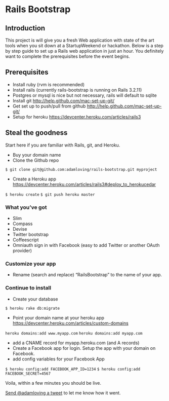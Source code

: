 Rails Bootstrap
===============

Introduction
------------
This project is will give you a fresh Web application with state of the art tools when you sit down at a StartupWeekend or hackathon. Below is a step by step guide to set up a Rails web application in just an hour. You definitely want to complete the prerequisites before the event begins.

Prerequisites
-------------
* Install ruby (rvm is recommended)
* Install rails (currently rails-bootstrap is running on Rails 3.2.11)
* Postgres or mysql is nice but not necessary, rails will default to sqlite
* Install git http://help.github.com/mac-set-up-git/
* Get set up to push/pull from github http://help.github.com/mac-set-up-git/
* Setup for heroku https://devcenter.heroku.com/articles/rails3

Steal the goodness
------------------
Start here if you are familiar with Rails, git, and Heroku.

* Buy your domain name
* Clone the Github repo

`$ git clone git@github.com:adamloving/rails-bootstrap.git myproject`

* Create a Heroku app https://devcenter.heroku.com/articles/rails3#deploy_to_herokucedar

`$ heroku create`
`$ git push heroku master`

### What you’ve got
* Slim
* Compass
* Devise
* Twitter bootstrap
* Coffeescript
* Omniauth sign in with Facebook (easy to add Twitter or another OAuth provider)

### Customize your app
* Rename (search and replace) “RailsBootstrap” to the name of your app.

### Continue to install
* Create your database

`$ heroku rake db:migrate`

* Point your domain name at your heroku app https://devcenter.heroku.com/articles/custom-domains

`heroku domains:add www.myapp.com`
`heroku domains:add myapp.com`

* add a CNAME record for myapp.heroku.com (and A records)
* Create a Facebook app for login. Setup the app with your domain on Facebook.
* add config variables for your Facebook App

`$ heroku config:add FACEBOOK_APP_ID=1234`
`$ heroku config:add FACEBOOK_SECRET=4567`

Voila, within a few minutes you should be live.

[Send @adamloving a tweet](http://twitter.com/adamloving) to let me know how it went.